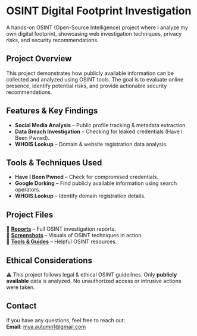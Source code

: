 # OSINT Digital Footprint Investigation  
A hands-on OSINT (Open-Source Intelligence) project where I analyze my own digital footprint, showcasing web investigation techniques, privacy risks, and security recommendations.

## Project Overview  
This project demonstrates how publicly available information can be collected and analyzed using OSINT tools. The goal is to evaluate online presence, identify potential risks, and provide actionable security recommendations.

## Features & Key Findings  
- **Social Media Analysis** – Public profile tracking & metadata extraction.
- **Data Breach Investigation** – Checking for leaked credentials (Have I Been Pwned).
- **WHOIS Lookup** – Domain & website registration data analysis.

## Tools & Techniques Used  
- **Have I Been Pwned** – Check for compromised credentials.
- **Google Dorking** – Find publicly available information using search operators.
- **WHOIS Lookup** – Identify domain registration details.

## Project Files  
📁 **[Reports](./reports/)** – Full OSINT investigation reports.  
📁 **[Screenshots](./screenshots/)** – Visuals of OSINT techniques in action.  
📁 **[Tools & Guides](./tools/)** – Helpful OSINT resources.  


## Ethical Considerations  
⚠️ This project follows legal & ethical OSINT guidelines. Only **publicly available** data is analyzed. No unauthorized access or intrusive actions were taken.

## Contact  
If you have any questions, feel free to reach out:  
**Email:** mya.autumn1@gmail.com  
